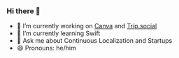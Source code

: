 ### Hi there 👋

- 🔭 I’m currently working on [Canva](canva.com) and [Trip.social](trip.social)
- 🌱 I’m currently learning Swift
- 💬 Ask me about Continuous Localization and Startups
- 😄 Pronouns: he/him

<!--
**cungminh2710/cungminh2710** is a ✨ _special_ ✨ repository because its `README.md` (this file) appears on your GitHub profile.

Here are some ideas to get you started:

- 🔭 I’m currently working on ...
- 🌱 I’m currently learning ...
- 👯 I’m looking to collaborate on ...
- 🤔 I’m looking for help with ...
- 💬 Ask me about ...
- 📫 How to reach me: ...
- 😄 Pronouns: ...
- ⚡ Fun fact: ...
-->
